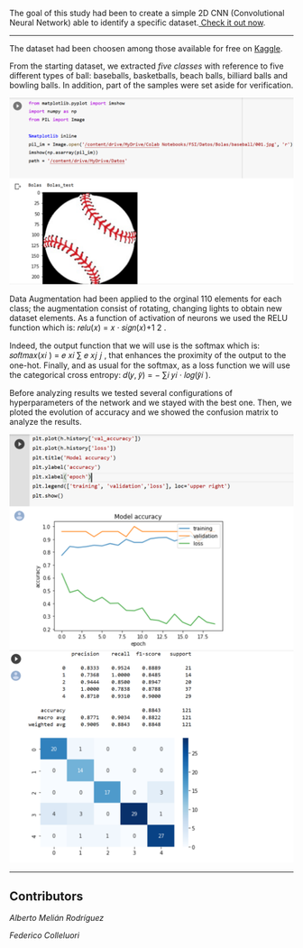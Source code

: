 The goal of this study had been to create a simple 2D CNN (Convolutional Neural Network) able to identify a specific dataset.<a href="https://colab.research.google.com/drive/1z3lFQiIUOwwh-Ly63diSyLRU8na3MfQB?usp=sharing"> Check it out now</a>.

<hr>
<p>The dataset had been choosen among those available for free on <a href="https://www.kaggle.com/">Kaggle</a>.</p>

<p>From the starting dataset, we extracted <em>five classes</em> with reference to five different types of ball: baseballs, basketballs, beach balls, billiard balls and bowling balls. In addition, part of the samples were set aside for verification.</p>

<img alt="Ball example" src="https://github.com/fd-col/fd-col.github.io/blob/main/assets/img/clasificador_bolas0.png" />
  
<p>  Data Augmentation had been applied to the orginal 110 elements for each class; the augmentation consist of rotating, changing lights to obtain new dataset elements. As a function of activation of neurons we used the RELU function which is: 
𝑟𝑒𝑙𝑢(𝑥) = 𝑥 · 𝑠𝑖𝑔𝑛(𝑥)+1 2 .</p>

<p> Indeed, the output function that we will use is the softmax which is: 𝑠𝑜𝑓𝑡𝑚𝑎𝑥(𝑥𝑖 ) = 𝑒 𝑥𝑖 ∑ 𝑒 𝑥𝑗 𝑗 , that enhances the proximity of the output to the one-hot. Finally, and as usual for the softmax, as a loss function we will use the categorical cross entropy: 𝑑(𝑦, 𝑦̂) = − ∑𝑖 𝑦𝑖 · 𝑙𝑜𝑔(𝑦̂𝑖 ).</p>

 <p> Before analyzing results we tested several configurations of hyperparameters of the network and we stayed with the best one. Then, we ploted the evolution of accuracy and we showed the confusion matrix to analyze the results.</p>
 
 <img alt="Result0" src="https://github.com/fd-col/fd-col.github.io/blob/main/assets/img/clasificador_bolas1.png" />
 <img alt="Result1" src="https://github.com/fd-col/fd-col.github.io/blob/main/assets/img/clasificador_bolas2.png" />
 
<hr>

## Contributors

 <p><em>Alberto Melián Rodríguez</em></p>
 <p><em>Federico Colleluori</em></p>
